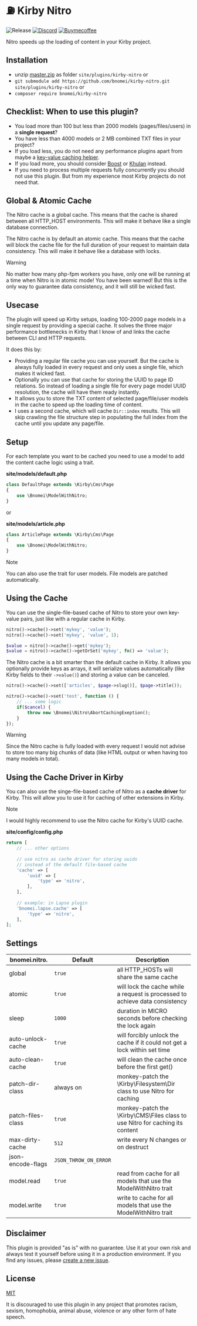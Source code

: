# ⛽️ Kirby Nitro

![Release](https://flat.badgen.net/packagist/v/bnomei/kirby-nitro?color=ae81ff&icon=github&label)
[![Discord](https://flat.badgen.net/badge/discord/bnomei?color=7289da&icon=discord&label)](https://discordapp.com/users/bnomei)
[![Buymecoffee](https://flat.badgen.net/badge/icon/donate?icon=buymeacoffee&color=FF813F&label)](https://www.buymeacoffee.com/bnomei)

Nitro speeds up the loading of content in your Kirby project.

## Installation

- unzip [master.zip](https://github.com/bnomei/kirby-nitro/archive/master.zip) as folder `site/plugins/kirby-nitro`
  or
- `git submodule add https://github.com/bnomei/kirby-nitro.git site/plugins/kirby-nitro` or
- `composer require bnomei/kirby-nitro`

## Checklist: When to use this plugin?

- You load more than 100 but less than 2000 models (pages/files/users) in a **single request**?
- You have less than 4000 models or 2 MB combined TXT files in your project?
- If you load less, you do not need any performance plugins apart from maybe
  a [key-value caching helper](https://github.com/bnomei/kirby3-lapse).
- If you load more, you should consider [Boost](https://github.com/bnomei/kirby3-boost)
  or [Khulan](https://github.com/bnomei/kirby-mongodb) instead.
- If you need to process multiple requests fully concurrently you should not use this plugin. But from my experience
  most Kirby projects do not need that.

## Global & Atomic Cache

The Nitro cache is a global cache. This means that the cache is shared between all HTTP_HOST environments. This will
make it behave like a single database connection.

The Nitro cache is by default an atomic cache. This means that the cache will block the cache file for the full duration
of your request to maintain data consistency. This will make it behave like a database with locks.

> [!WARNING]
> No matter how many php-fpm workers you have, only one will be running at a time when Nitro is in atomic mode! You have
> been warned! But this is the only way to guarantee data consistency, and it will still be wicked fast.

## Usecase

The plugin will speed up Kirby setups, loading 100-2000 page models in a single request by providing a special
cache. It solves the three major performance bottlenecks in Kirby that I know of and links the cache between CLI and
HTTP requests.

It does this by:

- Providing a regular file cache you can use yourself. But the cache is always fully loaded in every request and only
  uses a single file, which makes it wicked fast.
- Optionally you can use that cache for storing the UUID to page ID relations. So instead of loading a single file for
  every page model UUID resolution, the cache will have them ready instantly.
- It allows you to store the TXT content of selected page/file/user models in the cache to speed up the loading time of
  content.
- I uses a second cache, which will cache `Dir::index` results. This will skip crawling the file structure step in
  populating the full index from the cache until you update any page/file.

## Setup

For each template you want to be cached you need to use a model to add the content cache logic using a trait.

**site/models/default.php**

```php
class DefaultPage extends \Kirby\Cms\Page
{
    use \Bnomei\ModelWithNitro;
}
```

or

**site/models/article.php**

```php
class ArticlePage extends \Kirby\Cms\Page
{
    use \Bnomei\ModelWithNitro;
}
```

> [!NOTE]
> You can also use the trait for user models. File models are patched automatically.

## Using the Cache

You can use the single-file-based cache of Nitro to store your own key-value pairs, just like with a regular cache in
Kirby.

```php
nitro()->cache()->set('mykey', 'value');
nitro()->cache()->set('mykey', 'value', 1);

$value = nitro()->cache()->get('mykey');
$value = nitro()->cache()->getOrSet('mykey', fn() => 'value');
```

The Nitro cache is a bit smarter than the default cache in Kirby. It allows you optionally provide keys as arrays, it
will serialize values automatically (like Kirby fields to their `->value()`) and storing a value can be canceled.

```php
nitro()->cache()->set(['articles', $page->slug()], $page->title());

nitro()->cache()->set('test', function () {
    // ... some logic
    if($cancel) {
        throw new \Bnomei\Nitro\AbortCachingExeption();
    }
});
```

> [!WARNING]
> Since the Nitro cache is fully loaded with every request I would not advise to store too many big chunks of
> data (like HTML output or when having too many models in total).

## Using the Cache Driver in Kirby

You can also use the singe-file-based cache of Nitro as a **cache driver** for Kirby. This will allow you to use it for
caching of other extensions in Kirby.

> [!NOTE]
> I would highly recommend to use the Nitro cache for Kirby's UUID cache.

**site/config/config.php**

```php
return [
    // ... other options
    
    // use nitro as cache driver for storing uuids
    // instead of the default file-based cache
    'cache' => [
        'uuid' => [
            'type' => 'nitro',
        ],
    ],
    
    // example: in Lapse plugin
    'bnomei.lapse.cache' => [
        'type' => 'nitro',
    ],
];
```

## Settings

| bnomei.nitro.     | Default               | Description                                                                  |            
|-------------------|-----------------------|------------------------------------------------------------------------------|
| global            | `true`                | all HTTP_HOSTs will share the same cache                                     |
| atomic            | `true`                | will lock the cache while a request is processed to achieve data consistency |
| sleep             | `1000`                | duration in MICRO seconds before checking the lock again                     |
| auto-unlock-cache | `true`                | will forcibly unlock the cache if it could not get a lock within set time    |
| auto-clean-cache  | `true`                | will clean the cache once before the first get()                             |
| patch-dir-class   | always on             | monkey-patch the \Kirby\Filesystem\Dir class to use Nitro for caching        |
| patch-files-class | `true`                | monkey-patch the \Kirby\CMS\Files class to use Nitro for caching its content |
| max-dirty-cache   | `512`                 | write every N changes or on destruct                                         |
| json-encode-flags | `JSON_THROW_ON_ERROR` |                                                                              |
| model.read        | `true`                | read from cache for all models that use the ModelWithNitro trait             |
| model.write       | `true`                | write to cache for all models that use the ModelWithNitro trait              |

## Disclaimer

This plugin is provided "as is" with no guarantee. Use it at your own risk and always test it yourself before using it
in a production environment. If you find any issues,
please [create a new issue](https://github.com/bnomei/kirby-nitro/issues/new).

## License

[MIT](https://opensource.org/licenses/MIT)

It is discouraged to use this plugin in any project that promotes racism, sexism, homophobia, animal abuse, violence or
any other form of hate speech.
